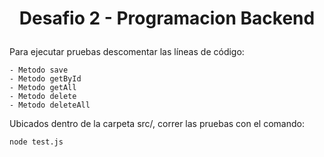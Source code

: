 # <p align="center">Desafio 2 - Programacion Backend</p>

  Para ejecutar pruebas descomentar las líneas de código:
  
    - Metodo save 
    - Metodo getById
    - Metodo getAll
    - Metodo delete
    - Metodo deleteAll
Ubicados dentro de la carpeta src/, correr las pruebas con el comando:

  ```sh
  node test.js
  ```